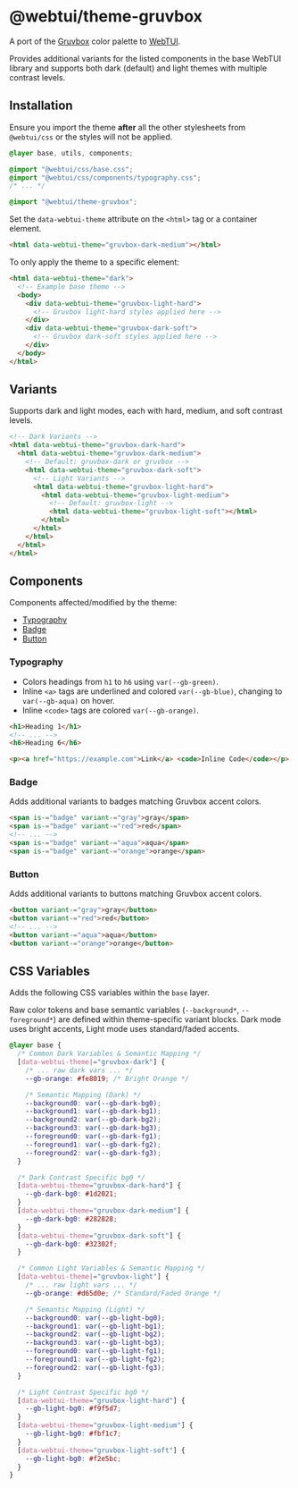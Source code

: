 # @webtui/theme-gruvbox

A port of the [Gruvbox](https://github.com/morhetz/gruvbox) color palette to [WebTUI](https://github.com/webtui/webtui).

Provides additional variants for the listed components in the base WebTUI library and supports both dark (default) and light themes with multiple contrast levels.

## Installation

Ensure you import the theme **after** all the other stylesheets from `@webtui/css` or the styles will not be applied.

```css
@layer base, utils, components;

@import "@webtui/css/base.css";
@import "@webtui/css/components/typography.css";
/* ... */

@import "@webtui/theme-gruvbox";
```

Set the `data-webtui-theme` attribute on the `<html>` tag or a container element.

```html
<html data-webtui-theme="gruvbox-dark-medium"></html>
```

To only apply the theme to a specific element:

```html
<html data-webtui-theme="dark">
  <!-- Example base theme -->
  <body>
    <div data-webtui-theme="gruvbox-light-hard">
      <!-- Gruvbox light-hard styles applied here -->
    </div>
    <div data-webtui-theme="gruvbox-dark-soft">
      <!-- Gruvbox dark-soft styles applied here -->
    </div>
  </body>
</html>
```

## Variants

Supports dark and light modes, each with hard, medium, and soft contrast levels.

```html
<!-- Dark Variants -->
<html data-webtui-theme="gruvbox-dark-hard">
  <html data-webtui-theme="gruvbox-dark-medium">
    <!-- Default: gruvbox-dark or gruvbox -->
    <html data-webtui-theme="gruvbox-dark-soft">
      <!-- Light Variants -->
      <html data-webtui-theme="gruvbox-light-hard">
        <html data-webtui-theme="gruvbox-light-medium">
          <!-- Default: gruvbox-light -->
          <html data-webtui-theme="gruvbox-light-soft"></html>
        </html>
      </html>
    </html>
  </html>
</html>
```

## Components

Components affected/modified by the theme:

- [Typography](#typography)
- [Badge](#badge)
- [Button](#button)

### Typography

- Colors headings from `h1` to `h6` using `var(--gb-green)`.
- Inline `<a>` tags are underlined and colored `var(--gb-blue)`, changing to `var(--gb-aqua)` on hover.
- Inline `<code>` tags are colored `var(--gb-orange)`.

```html
<h1>Heading 1</h1>
<!-- ... -->
<h6>Heading 6</h6>

<p><a href="https://example.com">Link</a> <code>Inline Code</code></p>
```

### Badge

Adds additional variants to badges matching Gruvbox accent colors.

```html
<span is-="badge" variant-="gray">gray</span>
<span is-="badge" variant-="red">red</span>
<!-- ... -->
<span is-="badge" variant-="aqua">aqua</span>
<span is-="badge" variant-="orange">orange</span>
```

### Button

Adds additional variants to buttons matching Gruvbox accent colors.

```html
<button variant-="gray">gray</button>
<button variant-="red">red</button>
<!-- ... -->
<button variant-="aqua">aqua</button>
<button variant-="orange">orange</button>
```

## CSS Variables

Adds the following CSS variables within the `base` layer.

Raw color tokens and base semantic variables (`--background*`, `--foreground*`) are defined within theme-specific variant blocks. Dark mode uses bright accents, Light mode uses standard/faded accents.

```css
@layer base {
  /* Common Dark Variables & Semantic Mapping */
  [data-webtui-theme|="gruvbox-dark"] {
    /* ... raw dark vars ... */
    --gb-orange: #fe8019; /* Bright Orange */

    /* Semantic Mapping (Dark) */
    --background0: var(--gb-dark-bg0);
    --background1: var(--gb-dark-bg1);
    --background2: var(--gb-dark-bg2);
    --background3: var(--gb-dark-bg3);
    --foreground0: var(--gb-dark-fg1);
    --foreground1: var(--gb-dark-fg2);
    --foreground2: var(--gb-dark-fg3);
  }

  /* Dark Contrast Specific bg0 */
  [data-webtui-theme="gruvbox-dark-hard"] {
    --gb-dark-bg0: #1d2021;
  }
  [data-webtui-theme="gruvbox-dark-medium"] {
    --gb-dark-bg0: #282828;
  }
  [data-webtui-theme="gruvbox-dark-soft"] {
    --gb-dark-bg0: #32302f;
  }

  /* Common Light Variables & Semantic Mapping */
  [data-webtui-theme|="gruvbox-light"] {
    /* ... raw light vars ... */
    --gb-orange: #d65d0e; /* Standard/Faded Orange */

    /* Semantic Mapping (Light) */
    --background0: var(--gb-light-bg0);
    --background1: var(--gb-light-bg1);
    --background2: var(--gb-light-bg2);
    --background3: var(--gb-light-bg3);
    --foreground0: var(--gb-light-fg1);
    --foreground1: var(--gb-light-fg2);
    --foreground2: var(--gb-light-fg3);
  }

  /* Light Contrast Specific bg0 */
  [data-webtui-theme="gruvbox-light-hard"] {
    --gb-light-bg0: #f9f5d7;
  }
  [data-webtui-theme="gruvbox-light-medium"] {
    --gb-light-bg0: #fbf1c7;
  }
  [data-webtui-theme="gruvbox-light-soft"] {
    --gb-light-bg0: #f2e5bc;
  }
}
```

